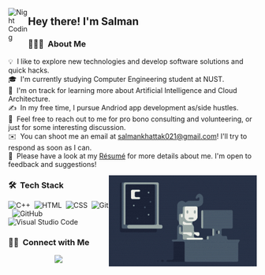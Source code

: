 <img alt="Night Coding" src="./assets/Hand%20Wave.gif" width='40' align="left"/><h2>Hey there! I'm Salman</h2>

<!-- ## 👋 &nbsp;Hey there! I'm Salman -->

### 👨🏻‍💻 &nbsp;About Me

💡 &nbsp;I like to explore new technologies and develop software solutions and quick hacks.\
🎓 &nbsp;I'm currently studying Computer Engineering student at NUST.\
🌱 &nbsp;I'm on track for learning more about Artificial Intelligence and Cloud Architecture.\
✍️ &nbsp;In my free time, I pursue Andriod app development as/side hustles.\
💬 &nbsp;Feel free to reach out to me for pro bono consulting and volunteering, or just for some interesting discussion.\
✉️ &nbsp;You can shoot me an email at salmankhattak021@gmail.com! I'll try to respond as soon as I can.\
📄 &nbsp;Please have a look at my [Résumé](https://drive.google.com/file/d/1kxVa1WSj6E8-uCWtjidlpiss_qIghFJd/view?usp=sharing) for more details about me. I'm open to feedback and suggestions!

<img alt="Night Coding" src="https://raw.githubusercontent.com/AVS1508/AVS1508/master/assets/Night-Coding.gif" align="right"/>

### 🛠 &nbsp;Tech Stack

![C++](https://img.shields.io/badge/-C++-05122A?style=flat&logo=C%2B%2B&logoColor=00599C)&nbsp;
![HTML](https://img.shields.io/badge/-HTML-05122A?style=flat&logo=HTML5)&nbsp;
![CSS](https://img.shields.io/badge/-CSS-05122A?style=flat&logo=CSS3&logoColor=1572B6)&nbsp;
![Git](https://img.shields.io/badge/-Git-05122A?style=flat&logo=git)&nbsp;
![GitHub](https://img.shields.io/badge/-GitHub-05122A?style=flat&logo=github)&nbsp;
![Visual Studio Code](https://img.shields.io/badge/-Visual%20Studio%20Code-05122A?style=flat&logo=visual-studio-code&logoColor=007ACC)


### 🤝🏻 &nbsp;Connect with Me

<p align="center">
<a href="https://www.linkedin.com/in/muhammad-salman-687493210"><img src="https://img.shields.io/badge/-Muhammad%20Salman-0077B5?style=flat&logo=Linkedin&logoColor=white"/></a>
</p>
